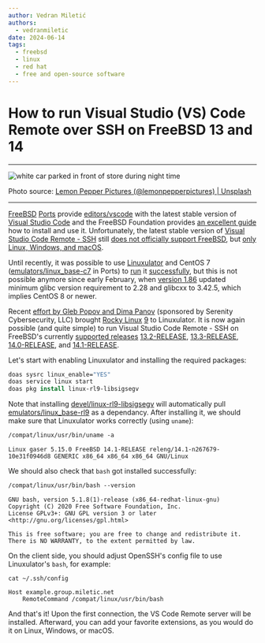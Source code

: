 ```yaml
---
author: Vedran Miletić
authors:
  - vedranmiletic
date: 2024-06-14
tags:
  - freebsd
  - linux
  - red hat
  - free and open-source software
---
```


# How to run Visual Studio (VS) Code Remote over SSH on FreeBSD 13 and 14

---

![white car parked in front of store during night time](https://unsplash.com/photos/HA7e2KX3tqg/download?w=1920)

Photo source: [Lemon Pepper Pictures (@lemonpepperpictures) | Unsplash](https://unsplash.com/photos/white-car-parked-in-front-of-store-during-night-time-HA7e2KX3tqg)

---

[FreeBSD](https://www.freebsd.org/) [Ports](https://www.freebsd.org/ports/) provide [editors/vscode](https://ports.freebsd.org/cgi/ports.cgi?query=vscode&stype=name&sektion=editors) with the latest stable version of [Visual Studio Code](https://code.visualstudio.com/) and the FreeBSD Foundation provides [an excellent guide](https://freebsdfoundation.org/resource/how-to-use-vs-code-on-freebsd/) how to install and use it. Unfortunately, the latest stable version of [Visual Studio Code Remote - SSH](https://code.visualstudio.com/docs/remote/ssh) still [does not officially support FreeBSD](https://github.com/microsoft/vscode-remote-release/issues/727), but [only Linux, Windows, and macOS](https://code.visualstudio.com/docs/remote/ssh#_system-requirements).

<!-- more -->

Until recently, it was possible to use [Linuxulator](https://wiki.freebsd.org/Linuxulator) and CentOS 7 ([emulators/linux_base-c7](https://ports.freebsd.org/cgi/ports.cgi?query=linux_base-c7&stype=name&sektion=emulators) in Ports) to [run](https://gist.github.com/mateuszkwiatkowski/ce486d692b4cb18afc2c8c68dcfe8602) it [successfully](https://www.gaelanlloyd.com/blog/how-to-connect-visual-studio-code-to-freebsd-servers/), but this is not possible anymore since early February, when [version 1.86](https://code.visualstudio.com/updates/v1_86#_linux-minimum-requirements-update) updated minimum glibc version requirement to 2.28 and glibcxx to 3.42.5, which implies CentOS 8 or newer.

Recent [effort by Gleb Popov and Dima Panov](https://cgit.freebsd.org/ports/commit/?id=5aa75e1ca0fca26372479bd36773428e2c24f1e4) (sponsored by Serenity Cybersecurity, LLC) brought [Rocky Linux](https://rockylinux.org/) [9](https://rockylinux.org/news/rocky-linux-9-0-ga-release) to Linuxulator. It is now again possible (and quite simple) to run Visual Studio Code Remote - SSH on FreeBSD's currently [supported releases](https://www.freebsd.org/security/#sup) [13.2-RELEASE](https://www.freebsd.org/releases/13.2R/), [13.3-RELEASE](https://www.freebsd.org/releases/13.3R/), [14.0-RELEASE](https://www.freebsd.org/releases/14.0R/), and [14.1-RELEASE](https://www.freebsd.org/releases/14.1R/).

Let's start with enabling Linuxulator and installing the required packages:

``` tcsh
doas sysrc linux_enable="YES"
doas service linux start
doas pkg install linux-rl9-libsigsegv
```

Note that installing [devel/linux-rl9-libsigsegv](https://www.freshports.org/devel/linux-rl9-libsigsegv/) will automatically pull [emulators/linux_base-rl9](https://www.freshports.org/emulators/linux_base-rl9/) as a dependancy. After installing it, we should make sure that Linuxulator works correctly (using `uname`):

``` tcsh
/compat/linux/usr/bin/uname -a
```

``` tcshcon
Linux gaser 5.15.0 FreeBSD 14.1-RELEASE releng/14.1-n267679-10e31f0946d8 GENERIC x86_64 x86_64 x86_64 GNU/Linux
```

We should also check that `bash` got installed successfully:

``` tcsh
/compat/linux/usr/bin/bash --version
```

``` tcshcon
GNU bash, version 5.1.8(1)-release (x86_64-redhat-linux-gnu)
Copyright (C) 2020 Free Software Foundation, Inc.
License GPLv3+: GNU GPL version 3 or later <http://gnu.org/licenses/gpl.html>

This is free software; you are free to change and redistribute it.
There is NO WARRANTY, to the extent permitted by law.
```

On the client side, you should adjust OpenSSH's config file to use Linuxulator's `bash`, for example:

``` shell
cat ~/.ssh/config
```

``` apacheconf
Host example.group.miletic.net
    RemoteCommand /compat/linux/usr/bin/bash
```

And that's it! Upon the first connection, the VS Code Remote server will be installed. Afterward, you can add your favorite extensions, as you would do it on Linux, Windows, or macOS.
